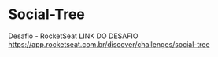 # Social-Tree
<!--Desafio RocketSeat-->

Desafio - RocketSeat
LINK DO DESAFIO 
https://app.rocketseat.com.br/discover/challenges/social-tree

